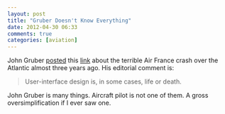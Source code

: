 ```yaml
---
layout: post  
title: "Gruber Doesn't Know Everything"  
date: 2012-04-30 06:33  
comments: true  
categories: [aviation]
---
```


John Gruber [posted][2] this [link][1] about the terrible Air France crash over the Atlantic almost three years ago. His editorial comment is: 

> User-interface design is, in some cases, life or death.

John Gruber is many things. Aircraft pilot is not one of them. A gross oversimplification if I ever saw one. 

[1]: http://www.telegraph.co.uk/technology/9231855/Air-France-Flight-447-Damn-it-were-going-to-crash.html
[2]: http://daringfireball.net/linked/2012/04/29/air-france-447